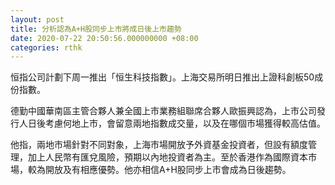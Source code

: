 ```yaml
---
layout: post
title: 分析認為A+H股同步上市將成日後上市趨勢
date: 2020-07-22 20:50:56.000000000 +08:00
categories: rthk
---
```


恒指公司計劃下周一推出「恒生科技指數」。上海交易所明日推出上證科創板50成份指數。

德勤中國華南區主管合夥人兼全國上市業務組聯席合夥人歐振興認為，上市公司發行人日後考慮何地上市，會留意兩地指數成交量，以及在哪個市場獲得較高估值。

他指，兩地市場針對不同對象，上海市場開放予外資基金投資者，但設有額度管理，加上人民幣有匯兌風險，預期以內地投資者為主。至於香港作為國際資本市場，較為開放及有相應優勢。他亦相信A+H股同步上市會成為日後趨勢。
